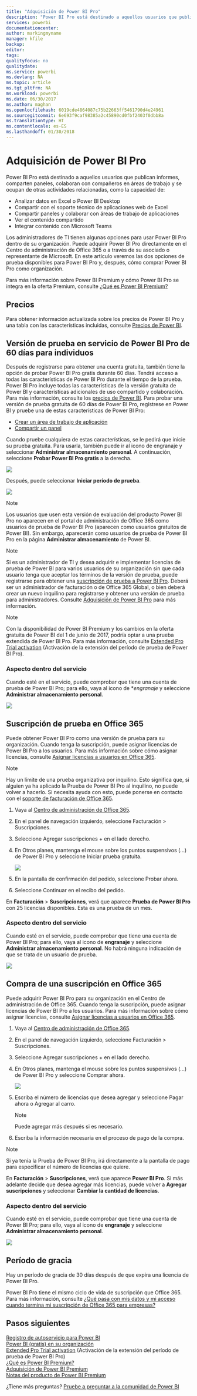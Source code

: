 ```yaml
---
title: "Adquisición de Power BI Pro"
description: "Power BI Pro está destinado a aquellos usuarios que publican informes, comparten paneles, colaboran con compañeros en áreas de trabajo y se ocupan de otras actividades relacionadas."
services: powerbi
documentationcenter: 
author: markingmyname
manager: kfile
backup: 
editor: 
tags: 
qualityfocus: no
qualitydate: 
ms.service: powerbi
ms.devlang: NA
ms.topic: article
ms.tgt_pltfrm: NA
ms.workload: powerbi
ms.date: 06/30/2017
ms.author: maghan
ms.openlocfilehash: 6019cde4864087c75b22663ff5461790d4e24961
ms.sourcegitcommit: 6e693f9caf98385a2c45890cd0fbf2403f0dbb8a
ms.translationtype: HT
ms.contentlocale: es-ES
ms.lasthandoff: 01/30/2018
---
```

# <a name="purchasing-power-bi-pro"></a>Adquisición de Power BI Pro
Power BI Pro está destinado a aquellos usuarios que publican informes, comparten paneles, colaboran con compañeros en áreas de trabajo y se ocupan de otras actividades relacionadas, como la capacidad de:

* Analizar datos en Excel o Power BI Desktop
* Compartir con el soporte técnico de aplicaciones web de Excel
* Compartir paneles y colaborar con áreas de trabajo de aplicaciones
* Ver el contenido compartido
* Integrar contenido con Microsoft Teams

Los administradores de TI tienen algunas opciones para usar Power BI Pro dentro de su organización. Puede adquirir Power BI Pro directamente en el Centro de administración de Office 365 o a través de su asociado o representante de Microsoft. En este artículo veremos las dos opciones de prueba disponibles para Power BI Pro y, después, cómo comprar Power BI Pro como organización.

Para más información sobre Power BI Premium y cómo Power BI Pro se integra en la oferta Premium, consulte [¿Qué es Power BI Premium?](service-premium.md)

## <a name="pricing"></a>Precios
Para obtener información actualizada sobre los precios de Power BI Pro y una tabla con las características incluidas, consulte [Precios de Power BI](https://powerbi.microsoft.com/pricing/).

## <a name="in-service-power-bi-pro-60-day-trial-for-individuals"></a>Versión de prueba en servicio de Power BI Pro de 60 días para individuos
Después de registrarse para obtener una cuenta gratuita, también tiene la opción de probar Power BI Pro gratis durante 60 días. Tendrá acceso a todas las características de Power BI Pro durante el tiempo de la prueba. Power BI Pro incluye todas las características de la versión gratuita de Power BI y características adicionales de uso compartido y colaboración. Para más información, consulte los [precios de Power BI](https://powerbi.microsoft.com/pricing). Para probar una versión de prueba gratuita de 60 días de Power BI Pro, regístrese en Power BI y pruebe una de estas características de Power BI Pro:

* [Crear un área de trabajo de aplicación](service-create-distribute-apps.md)
* [Compartir un panel](service-share-dashboards.md)

Cuando pruebe cualquiera de estas características, se le pedirá que inicie su prueba gratuita. Para usarla, también puede ir al icono de engranaje y seleccionar **Administrar almacenamiento personal**. A continuación, seleccione **Probar Power BI Pro gratis** a la derecha.

![](media/service-admin-purchasing-power-bi-pro/powerbi-pro-trial1.png)

Después, puede seleccionar **Iniciar período de prueba**.

![](media/service-admin-purchasing-power-bi-pro/powerbi-pro-trial2.png)

> [!NOTE]
> Los usuarios que usen esta versión de evaluación del producto Power BI Pro no aparecen en el portal de administración de Office 365 como usuarios de  prueba de Power BI Pro (aparecen como usuarios gratuitos de Power BI). Sin embargo, aparecerán como usuarios de prueba de Power BI Pro en la página **Administrar almacenamiento** de Power BI.

> [!NOTE]
> Si es un administrador de TI y desea adquirir e implementar licencias de prueba de Power BI para varios usuarios de su organización sin que cada usuario tenga que aceptar los términos de la versión de prueba, puede registrarse para obtener una [suscripción de prueba a Power BI Pro](https://portal.office.com/Signup/MainSignup15.aspx?OfferId=d59682f3-3e3b-4686-9c00-7c7c1c736085&dl=POWER_BI_PRO). Deberá ser un administrador de facturación o de Office 365 Global, o bien deberá crear un nuevo inquilino para registrarse y obtener una versión de prueba para administradores. Consulte [Adquisición de Power BI Pro](service-admin-purchasing-power-bi-pro.md) para más información.

> [!NOTE]
> Con la disponibilidad de Power BI Premium y los cambios en la oferta gratuita de Power BI del 1 de junio de 2017, podría optar a una prueba extendida de Power BI Pro. Para más información, consulte [Extended Pro Trial activation](service-extended-pro-trial.md) (Activación de la extensión del período de prueba de Power BI Pro).

### <a name="what-this-looks-like-within-the-service"></a>Aspecto dentro del servicio
Cuando esté en el servicio, puede comprobar que tiene una cuenta de prueba de Power BI Pro; para ello, vaya al icono de **engranaje* y seleccione **Administrar almacenamiento personal**.

![](media/service-admin-purchasing-power-bi-pro/powerbi-pro-trial3.png)

## <a name="subscription-trial-in-office-365"></a>Suscripción de prueba en Office 365
Puede obtener Power BI Pro como una versión de prueba para su organización. Cuando tenga la suscripción, puede asignar licencias de Power BI Pro a los usuarios. Para más información sobre cómo asignar licencias, consulte [Asignar licencias a usuarios en Office 365](https://support.office.com/article/Assign-or-unassign-licenses-for-Office-365-for-business-997596b5-4173-4627-b915-36abac6786dc).

> [!NOTE]
> Hay un límite de una prueba organizativa por inquilino. Esto significa que, si alguien ya ha aplicado la Prueba de Power BI Pro al inquilino, no puede volver a hacerlo. Si necesita ayuda con esto, puede ponerse en contacto con el [soporte de facturación de Office 365](https://support.office.microsoft.com/article/Contact-Office-365-for-business-support-Admin-Help-32a17ca7-6fa0-4870-8a8d-e25ba4ccfd4b?CorrelationId=552bbf37-214f-4202-80cb-b94240dcd671&ui=en-US&rs=en-US&ad=US#BKMK_call_support).
> 

1. Vaya al [Centro de administración de Office 365](https://portal.office.com/admin/default.aspx).
2. En el panel de navegación izquierdo, seleccione Facturación > Suscripciones.
3. Seleccione Agregar suscripciones + en el lado derecho.
4. En Otros planes, mantenga el mouse sobre los puntos suspensivos (...) de Power BI Pro y seleccione Iniciar prueba gratuita.
   
    ![](media/service-admin-purchasing-power-bi-pro/organization-pro-trial1.png)
5. En la pantalla de confirmación del pedido, seleccione Probar ahora.
6. Seleccione Continuar en el recibo del pedido.

En **Facturación** > **Suscripciones**, verá que aparece **Prueba de Power BI Pro** con 25 licencias disponibles. Esta es una prueba de un mes.

### <a name="what-this-looks-like-within-the-service"></a>Aspecto dentro del servicio
Cuando esté en el servicio, puede comprobar que tiene una cuenta de Power BI Pro; para ello, vaya al icono de **engranaje** y seleccione **Administrar almacenamiento personal**. No habrá ninguna indicación de que se trata de un usuario de prueba.

![](media/service-admin-purchasing-power-bi-pro/powerbi-pro3.png)

## <a name="purchase-subscription-in-office-365"></a>Compra de una suscripción en Office 365
Puede adquirir Power BI Pro para su organización en el Centro de administración de Office 365. Cuando tenga la suscripción, puede asignar licencias de Power BI Pro a los usuarios. Para más información sobre cómo asignar licencias, consulte [Asignar licencias a usuarios en Office 365](https://support.office.com/article/Assign-or-unassign-licenses-for-Office-365-for-business-997596b5-4173-4627-b915-36abac6786dc).

1. Vaya al [Centro de administración de Office 365](https://portal.office.com/admin/default.aspx).
2. En el panel de navegación izquierdo, seleccione Facturación > Suscripciones.
3. Seleccione Agregar suscripciones + en el lado derecho.
4. En Otros planes, mantenga el mouse sobre los puntos suspensivos (...) de Power BI Pro y seleccione Comprar ahora.
   
    ![](media/service-admin-purchasing-power-bi-pro/organization-pro1.png)
5. Escriba el número de licencias que desea agregar y seleccione Pagar ahora o Agregar al carro.
   
   > [!NOTE]
   > Puede agregar más después si es necesario.
   > 
   > 
6. Escriba la información necesaria en el proceso de pago de la compra.

> [!NOTE]
> Si ya tenía la Prueba de Power BI Pro, irá directamente a la pantalla de pago para especificar el número de licencias que quiere.
> 
> 

En **Facturación** > **Suscripciones**, verá que aparece **Power BI Pro**. Si más adelante decide que desea agregar más licencias, puede volver a **Agregar suscripciones** y seleccionar **Cambiar la cantidad de licencias**.

### <a name="what-this-looks-like-within-the-service"></a>Aspecto dentro del servicio
Cuando esté en el servicio, puede comprobar que tiene una cuenta de Power BI Pro; para ello, vaya al icono de **engranaje** y seleccione **Administrar almacenamiento personal**.

![](media/service-admin-purchasing-power-bi-pro/powerbi-pro3.png)

## <a name="grace-period"></a>Período de gracia
Hay un período de gracia de 30 días después de que expira una licencia de Power BI Pro. 

Power BI Pro tiene el mismo ciclo de vida de suscripción que Office 365. Para más información, consulte [¿Qué pasa con mis datos y mi acceso cuando termina mi suscripción de Office 365 para empresas?](https://support.office.com/en-us/article/What-happens-to-my-data-and-access-when-my-Office-365-for-business-subscription-ends-4436582f-211a-45ec-b72e-33647f97d8a3)

## <a name="next-steps"></a>Pasos siguientes
[Registro de autoservicio para Power BI](service-self-service-signup-for-power-bi.md)  
[Power BI (gratis) en su organización](service-admin-service-free-in-your-organization.md)  
[Extended Pro Trial activation](service-extended-pro-trial.md) (Activación de la extensión del período de prueba de Power BI Pro)  
[¿Qué es Power BI Premium?](service-premium.md)  
[Adquisición de Power BI Premium](service-admin-premium-purchase.md)  
[Notas del producto de Power BI Premium](https://aka.ms/pbipremiumwhitepaper)  

¿Tiene más preguntas? [Pruebe a preguntar a la comunidad de Power BI](http://community.powerbi.com/)

